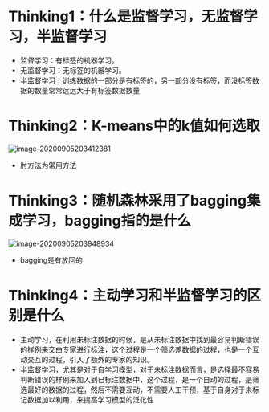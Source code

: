 # Thinking1：什么是监督学习，无监督学习，半监督学习

* 监督学习：有标签的机器学习。
* 无监督学习：无标签的机器学习。
* 半监督学习：训练数据的一部分是有标签的，另一部分没有标签，而没标签数据的数量常常远远大于有标签数据数量

# Thinking2：K-means中的k值如何选取

![image-20200905203412381](C:\Users\Zhou\AppData\Roaming\Typora\typora-user-images\image-20200905203412381.png)

* 肘方法为常用方法

# Thinking3：随机森林采用了bagging集成学习，bagging指的是什么

![image-20200905203948934](C:\Users\Zhou\AppData\Roaming\Typora\typora-user-images\image-20200905203948934.png)

* bagging是有放回的

# Thinking4：主动学习和半监督学习的区别是什么

* 主动学习，在利用未标注数据的时候，是从未标注数据中找到最容易判断错误的样例来交由专家进行标注，这个过程是一个筛选差数据的过程，也是一个互动交互的过程，引入了额外的专家的知识。
* 半监督学习，尤其是对于自学习模型，对于未标注数据而言，是选择最不容易判断错误的样例来加入到已标注数据中，这个过程，是一个自动的过程，是筛选最好的数据的过程，然后不需要互动，不需要人工干预，基于自身对于未标记数据加以利用，来提高学习模型的泛化性